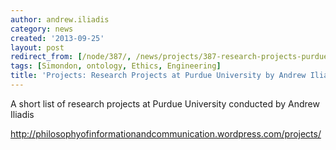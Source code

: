 ```yaml
---
author: andrew.iliadis
category: news
created: '2013-09-25'
layout: post
redirect_from: [/node/387/, /news/projects/387-research-projects-purdue-university-andrew-iliadis/]
tags: [Simondon, ontology, Ethics, Engineering]
title: 'Projects: Research Projects at Purdue University by Andrew Iliadis'
---
```

A short list of research projects at Purdue University conducted by Andrew
Iliadis

http://philosophyofinformationandcommunication.wordpress.com/projects/

